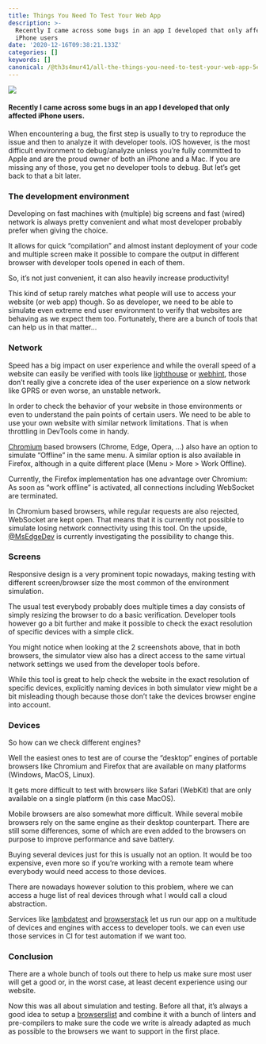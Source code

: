 ```yaml
---
title: Things You Need To Test Your Web App
description: >-
  Recently I came across some bugs in an app I developed that only affected
  iPhone users
date: '2020-12-16T09:38:21.133Z'
categories: []
keywords: []
canonical: /@th3s4mur41/all-the-things-you-need-to-test-your-web-app-5efbc3028d13
---
```


![](C:\src\test\medium-export\posts\md_1712848580652\img\0__YGa5XtsuA4IXtR__W.jpg)

#### Recently I came across some bugs in an app I developed that only affected iPhone users.

When encountering a bug, the first step is usually to try to reproduce the issue and then to analyze it with developer tools. iOS however, is the most difficult environment to debug/analyze unless you’re fully committed to Apple and are the proud owner of both an iPhone and a Mac. If you are missing any of those, you get no developer tools to debug. But let’s get back to that a bit later.

### The development environment

Developing on fast machines with (multiple) big screens and fast (wired) network is always pretty convenient and what most developer probably prefer when giving the choice.

It allows for quick “compilation” and almost instant deployment of your code and multiple screen make it possible to compare the output in different browser with developer tools opened in each of them.

So, it’s not just convenient, it can also heavily increase productivity!

This kind of setup rarely matches what people will use to access your website (or web app) though. So as developer, we need to be able to simulate even extreme end user environment to verify that websites are behaving as we expect them too. Fortunately, there are a bunch of tools that can help us in that matter…

### Network

Speed has a big impact on user experience and while the overall speed of a website can easily be verified with tools like [lighthouse](https://developers.google.com/web/tools/lighthouse/) or [webhint](https://webhint.io/), those don’t really give a concrete idea of the user experience on a slow network like GPRS or even worse, an unstable network.

In order to check the behavior of your website in those environments or even to understand the pain points of certain users. We need to be able to use your own website with similar network limitations. That is when throttling in DevTools come in handy.

[Chromium](https://www.chromium.org/Home) based browsers (Chrome, Edge, Opera, …) also have an option to simulate “Offline” in the same menu. A similar option is also available in Firefox, although in a quite different place (Menu > More > Work Offline).

Currently, the Firefox implementation has one advantage over Chromium: As soon as “work offline” is activated, all connections including WebSocket are terminated.

In Chromium based browsers, while regular requests are also rejected, WebSocket are kept open. That means that it is currently not possible to simulate losing network connectivity using this tool. On the upside, [@MsEdgeDev](https://twitter.com/MSEdgeDev) is currently investigating the possibility to change this.

### Screens

Responsive design is a very prominent topic nowadays, making testing with different screen/browser size the most common of the environment simulation.

The usual test everybody probably does multiple times a day consists of simply resizing the browser to do a basic verification. Developer tools however go a bit further and make it possible to check the exact resolution of specific devices with a simple click.

You might notice when looking at the 2 screenshots above, that in both browsers, the simulator view also has a direct access to the same virtual network settings we used from the developer tools before.

While this tool is great to help check the website in the exact resolution of specific devices, explicitly naming devices in both simulator view might be a bit misleading though because those don’t take the devices browser engine into account.

### Devices

So how can we check different engines?

Well the easiest ones to test are of course the “desktop” engines of portable browsers like Chromium and Firefox that are available on many platforms (Windows, MacOS, Linux).

It gets more difficult to test with browsers like Safari (WebKit) that are only available on a single platform (in this case MacOS).

Mobile browsers are also somewhat more difficult. While several mobile browsers rely on the same engine as their desktop counterpart. There are still some differences, some of which are even added to the browsers on purpose to improve performance and save battery.

Buying several devices just for this is usually not an option. It would be too expensive, even more so if you’re working with a remote team where everybody would need access to those devices.

There are nowadays however solution to this problem, where we can access a huge list of real devices through what I would call a cloud abstraction.

Services like [lambdatest](http://www.lambdatest.com) and [browserstack](http://www.browserstack.com) let us run our app on a multitude of devices and engines with access to developer tools. we can even use those services in CI for test automation if we want too.

### Conclusion

There are a whole bunch of tools out there to help us make sure most user will get a good or, in the worst case, at least decent experience using our website.

Now this was all about simulation and testing. Before all that, it’s always a good idea to setup a [browserslist](https://github.com/browserslist/browserslist) and combine it with a bunch of linters and pre-compilers to make sure the code we write is already adapted as much as possible to the browsers we want to support in the first place.
